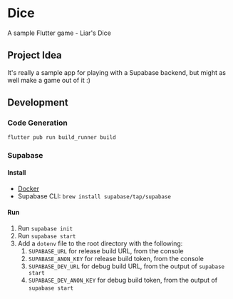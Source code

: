 # Dice

A sample Flutter game - Liar's Dice

## Project Idea

It's really a sample app for playing with a Supabase backend, but might as well make a game out of it :)

## Development

### Code Generation

`flutter pub run build_runner build`

### Supabase

#### Install

- [Docker](https://docs.docker.com/desktop/mac/install/)
- Supabase CLI: `brew install supabase/tap/supabase`

#### Run

1. Run `supabase init`
1. Run `supabase start`
1. Add a `dotenv` file to the root directory with the following:
   1. `SUPABASE_URL` for release build URL, from the console
   1. `SUPABASE_ANON_KEY` for release build token, from the console
   1. `SUPABASE_DEV_URL` for debug build URL, from the output of `supabase start`
   1. `SUPABASE_DEV_ANON_KEY` for debug build token, from the output of `supabase start`
